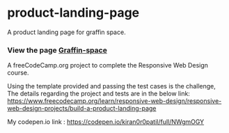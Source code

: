 # product-landing-page

A product landing page for graffin space.
###  View the page [Graffin-space](https://kiran0r0patil.github.io/product-landing-page/)

A freeCodeCamp.org project to complete the Responsive Web Design course.

Using the template provided and passing the test cases is the challenge,
The details regarding the project and tests are in the below link:
https://www.freecodecamp.org/learn/responsive-web-design/responsive-web-design-projects/build-a-product-landing-page

My codepen.io link :
https://codepen.io/kiran0r0patil/full/NWgmOGY
